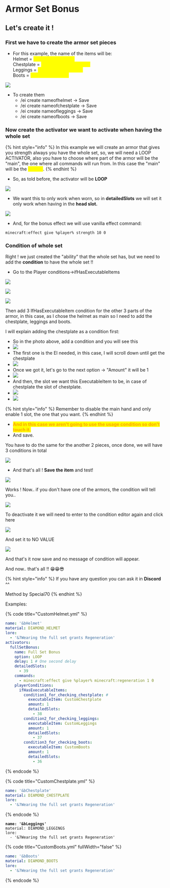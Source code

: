 # Armor Set Bonus

## Let's create it !

### First we have to create the armor set pieces

* For this example, the name of the items will be:\
  Helmet = <mark style="color:yellow;">**nameofhelmet.yml**</mark>\
  Chestplate = <mark style="color:yellow;">**nameofchestplate.yml**</mark>\
  Leggings = <mark style="color:yellow;">**nameofleggings.yml**</mark>\
  Boots = <mark style="color:yellow;">**nameofboots.yml**</mark>

![](<../../../.gitbook/assets/image (145).png>)

* To create them
  * /ei create nameofhelmet -> Save
  * /ei create nameofchestplate -> Save
  * /ei create nameofleggings -> Save
  * /ei create nameofboots -> Save

### Now create the activator we want to activate when having the whole set

{% hint style="info" %}
In this example we will create an armor that gives you strength always you have the whole set, so, we will need a LOOP ACTIVATOR, also you have to choose where part of the armor will be the "main", the one where all commands will run from. In this case the "main" will be the <mark style="color:yellow;">**helmet**</mark>.
{% endhint %}

* So, as told before, the activator will be **LOOP**

![](<../../../.gitbook/assets/image (399).png>)

* We want this to only work when worn, so in **detailedSlots** we will set it only work when having in the **head slot.**

![](<../../../.gitbook/assets/image (189).png>)

* And, for the bonus effect we will use vanilla effect command:

```
minecraft:effect give %player% strength 10 0
```

### Condition of whole set

Right ! we just created the "ability" that the whole set has, but we need to add the **condition** to have the whole set !!

* Go to the Player conditions->ifHasExecutableItems

![](<../../../.gitbook/assets/image (193).png>)

![](<../../../.gitbook/assets/image (172).png>)

![](<../../../.gitbook/assets/image (332).png>)

Then add 3 IfHasExecutableItem condition for the other 3 parts of the armor, in this case, as I chose the helmet as main so I need to add the chestplate, leggings and boots.

I will explain adding the chestplate as a condition first:

* So in the photo above, add a condition and you will see this
* ![](<../../../.gitbook/assets/image (176).png>)
* The first one is the EI needed, in this case, I will scroll down until get the chestplate
* ![](<../../../.gitbook/assets/image (389).png>)
* Once we got it, let's go to the next option -> "Amount" it will be 1
* ![](<../../../.gitbook/assets/image (258).png>)
* And then, the slot we want this ExecutableItem to be, in case of chestplate the slot of chestplate.
* ![](<../../../.gitbook/assets/image (179).png>)
* ![](<../../../.gitbook/assets/image (427).png>)

{% hint style="info" %}
Remember to disable the main hand and only enable 1 slot, the one that you want.
{% endhint %}

* <mark style="color:orange;">**And in this case we aren't going to use the usage condition so don't touch it.**</mark>
* And save.

You have to do the same for the another 2 pieces, once done, we will have 3 conditions in total

![](<../../../.gitbook/assets/image (249).png>)

* And that's all ! **Save the item** and test!

![](<../../../.gitbook/assets/image (348).png>)

Works ! Now.. if you don't have one of the armors, the condition will tell you..&#x20;

![](<../../../.gitbook/assets/image (384).png>)

To deactivate it we will need to enter to the condition editor again and click here

![](<../../../.gitbook/assets/image (153).png>)

And set it to NO VALUE

![](<../../../.gitbook/assets/image (120).png>)

And that's it now save and no message of condition will appear.

And now.. that's all !! 😁😁😎

{% hint style="info" %}
If you have any question you can ask it in **Discord** ^^

Method by Special70
{% endhint %}



Examples:

{% code title="CustomHelmet.yml" %}
```yaml
name: '&bHelmet'
material: DIAMOND_HELMET
lore:
  - '&7Wearing the full set grants Regeneration'
activators:
  fullSetBonus:
    name: Full Set Bonus
    option: LOOP
    delay: 1 # One second delay
    detailedSlots:
      - 39
    commands:
      - minecraft:effect give %player% minecraft:regeneration 1 0
    playerConditions:
      ifHasExecutableItems:
        condition1_for_checking_chestplate: # 
          executableItem: CustomChestplate
          amount: 1
          detailedSlots:
            - 38
        condition2_for_checking_leggings:
          executableItem: CustomLeggings
          amount: 1
          detailedSlots:
            - 37
        condition3_for_checking_boots:
          executableItem: CustomBoots
          amount: 1
          detailedSlots:
            - 36
```
{% endcode %}

{% code title="CustomChestplate.yml" %}
```yaml
name: '&bChestplate'
material: DIAMOND_CHESTPLATE
lore:
  - '&7Wearing the full set grants Regeneration'
```
{% endcode %}

<pre class="language-yaml" data-title="CustomLeggings.yml"><code class="lang-yaml"><strong>name: '&#x26;bLeggings'
</strong>material: DIAMOND_LEGGINGS
lore:
  - '&#x26;7Wearing the full set grants Regeneration'
</code></pre>

{% code title="CustomBoots.yml" fullWidth="false" %}
```yaml
name: '&bBoots'
material: DIAMOND_BOOTS
lore:
  - '&7Wearing the full set grants Regeneration'
```
{% endcode %}
